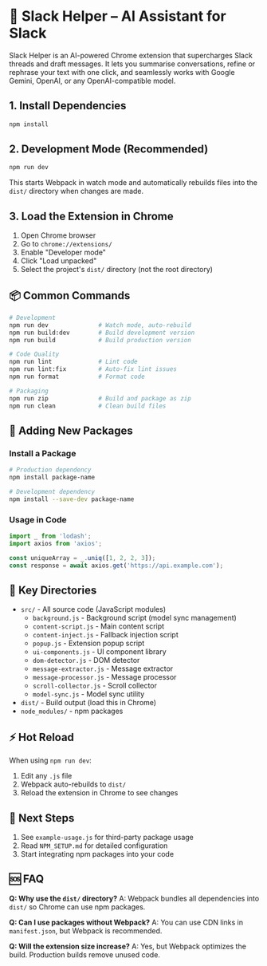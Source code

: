 # 🚀 Slack Helper – AI Assistant for Slack

Slack Helper is an AI-powered Chrome extension that supercharges Slack threads and draft messages. It lets you summarise conversations, refine or rephrase your text with one click, and seamlessly works with Google Gemini, OpenAI, or any OpenAI-compatible model.



## 1. Install Dependencies

```bash
npm install
```

## 2. Development Mode (Recommended)

```bash
npm run dev
```
This starts Webpack in watch mode and automatically rebuilds files into the `dist/` directory when changes are made.

## 3. Load the Extension in Chrome

1. Open Chrome browser
2. Go to `chrome://extensions/`
3. Enable "Developer mode"
4. Click "Load unpacked"
5. Select the project's `dist/` directory (not the root directory)

## 📦 Common Commands

```bash
# Development
npm run dev              # Watch mode, auto-rebuild
npm run build:dev        # Build development version
npm run build            # Build production version

# Code Quality
npm run lint             # Lint code
npm run lint:fix         # Auto-fix lint issues
npm run format           # Format code

# Packaging
npm run zip              # Build and package as zip
npm run clean            # Clean build files
```

## 🔧 Adding New Packages

### Install a Package
```bash
# Production dependency
npm install package-name

# Development dependency
npm install --save-dev package-name
```

### Usage in Code
```javascript
import _ from 'lodash';
import axios from 'axios';

const uniqueArray = _.uniq([1, 2, 2, 3]);
const response = await axios.get('https://api.example.com');
```

## 📁 Key Directories

- `src/` - All source code (JavaScript modules)
  - `background.js` - Background script (model sync management)
  - `content-script.js` - Main content script
  - `content-inject.js` - Fallback injection script
  - `popup.js` - Extension popup script
  - `ui-components.js` - UI component library
  - `dom-detector.js` - DOM detector
  - `message-extractor.js` - Message extractor
  - `message-processor.js` - Message processor
  - `scroll-collector.js` - Scroll collector
  - `model-sync.js` - Model sync utility
- `dist/` - Build output (load this in Chrome)
- `node_modules/` - npm packages

## ⚡ Hot Reload

When using `npm run dev`:
1. Edit any `.js` file
2. Webpack auto-rebuilds to `dist/`
3. Reload the extension in Chrome to see changes

## 🎯 Next Steps

1. See `example-usage.js` for third-party package usage
2. Read `NPM_SETUP.md` for detailed configuration
3. Start integrating npm packages into your code

## 🆘 FAQ

**Q: Why use the `dist/` directory?**
A: Webpack bundles all dependencies into `dist/` so Chrome can use npm packages.

**Q: Can I use packages without Webpack?**
A: You can use CDN links in `manifest.json`, but Webpack is recommended.

**Q: Will the extension size increase?**
A: Yes, but Webpack optimizes the build. Production builds remove unused code.
